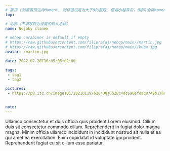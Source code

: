 ```yaml
---
# 置顶 (如需置顶这片Moment, 则将值设定为大于0的整数, 值越小越靠前，例如1会将moment放在最顶端)
top:

# 名称（不填写则为设置的默认名称）
name: Nejaky clanek

# nehop carabiner is default if empty
# https://raw.githubusercontent.com/filiprafaj/nehop/main//martin.jpg
# https://raw.githubusercontent.com/filiprafaj/nehop/main//kuba.jpg
avatar: /martin.jpg

date: 2022-07-28T16:05:06+02:00

tags:
 - tag1
 - tag2

pictures:
 - https://p8.itc.cn/images01/20210119/628400a0528c4dc696efdac8749b176d.jpeg


note:
---
```

Ullamco consectetur et duis officia quis proident Lorem eiusmod. Cillum duis sit consectetur commodo cillum. Reprehenderit in fugiat dolor magna magna. Minim officia ullamco incididunt in incididunt nostrud sit nulla et ea qui amet ea exercitation. Enim cupidatat id voluptate qui proident. Reprehenderit fugiat eu sit cillum esse pariatur.

